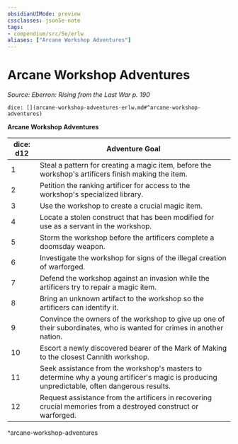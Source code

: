 ```yaml
---
obsidianUIMode: preview
cssclasses: json5e-note
tags:
- compendium/src/5e/erlw
aliases: ["Arcane Workshop Adventures"]
---
```

# Arcane Workshop Adventures
*Source: Eberron: Rising from the Last War p. 190* 

`dice: [](arcane-workshop-adventures-erlw.md#^arcane-workshop-adventures)`

**Arcane Workshop Adventures**

| dice: d12 | Adventure Goal |
|-----------|----------------|
| 1 | Steal a pattern for creating a magic item, before the workshop's artificers finish making the item. |
| 2 | Petition the ranking artificer for access to the workshop's specialized library. |
| 3 | Use the workshop to create a crucial magic item. |
| 4 | Locate a stolen construct that has been modified for use as a servant in the workshop. |
| 5 | Storm the workshop before the artificers complete a doomsday weapon. |
| 6 | Investigate the workshop for signs of the illegal creation of warforged. |
| 7 | Defend the workshop against an invasion while the artificers try to repair a magic item. |
| 8 | Bring an unknown artifact to the workshop so the artificers can identify it. |
| 9 | Convince the owners of the workshop to give up one of their subordinates, who is wanted for crimes in another nation. |
| 10 | Escort a newly discovered bearer of the Mark of Making to the closest Cannith workshop. |
| 11 | Seek assistance from the workshop's masters to determine why a young artificer's magic is producing unpredictable, often dangerous results. |
| 12 | Request assistance from the artificers in recovering crucial memories from a destroyed construct or warforged. |
^arcane-workshop-adventures